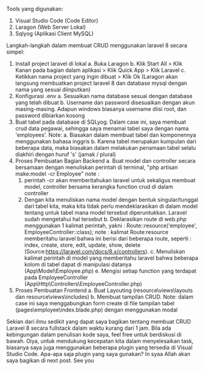 Tools yang digunakan:
1. Visual Studio Code (Code Editor)
2. Laragon (Web Server Lokal)
3. Sqlyog (Aplikasi Client MySQL)

Langkah-langkah dalam membuat CRUD menggunakan laravel 8 secara simpel:
1. Install project laravel di lokal
   a. Buka Laragon
   b. Klik Start All > Klik Kanan pada bagian dalam aplikasi > Klik Quick App > Klik Laravel 
   c. Ketikkan nama project yang ingin dibuat > Klik Ok (Laragon akan langsung membuatkan project laravel 8 dan database mysql dengan nama yang sesuai diinputkan)
2. Konfigurasi .env
   a. Sesuaikan nama database sesuai dengan database yang telah dibuat
   b. Username dan password disesuaikan dengan akun masing-masing. Adapun windows biasanya username diisi root, dan password dibiarkan kosong
3. Buat tabel pada database di SQLyog. Dalam case ini, saya membuat crud data pegawai, sehingga saya menamai tabel saya dengan nama 'employees'. 
   Note: 
   a. Biasakan dalam membuat tabel dan komponennya menggunakan bahasa inggris
   b. Karena tabel merupakan kumpulan dari beberapa data, maka biasakan dalam melakukan penamaan tabel selalu diakhiri dengan huruf 's' (jamak / plural)
4. Proses Pembuatan Bagian Backend
   a. Buat model dan controller secara bersamaan dengan menuliskan perintah di terminal, "php artisan make:model -cr Employee"
      note : 
      1. perintah -cr akan memberitahukan laravel untuk sekaligus membuat model, controller bersama kerangka function crud di dalam controller
      2. Dengan kita menuliskan nama model dengan bentuk singular/tunggal dari tabel kita, maka kita tidak perlu mendeklarasikan di dalam model tentang untuk tabel mana model tersebut diperuntukkan. Laravel sudah mengetahui hal tersebut
   b. Deklarasikan route di web.php menggunakan 1 kalimat perintah, yakni : Route::resource('employee', EmployeeController::class);
      note : kalimat Route:resource memberitahu laravel bahwa ini berisi dari beberapa route, seperti : index, create, store, edit, update, show, delete    (Source:https://laravel.com/docs/8.x/controllers).
   c. Menuliskan kalimat perintah di model yang memberitahu laravel bahwa beberapa kolom di tabel dapat di manipulasi datanya (App\Model\Employee.php)
   e. Mengisi setiap function yang terdapat pada EmployeeController (App\Http\Controllers\EmployeeController.php)
5. Proses Pembuatan Frontend
   a. Buat Layouting (resource\views\layouts dan resource\views\includes)
   b. Membuat tampilan CRUD.
      Note: dalam case ini saya menggabungkan form create di file tampilan tabel (pages\employee\index.blade.php) dengan menggunakan modal
      
Sekian dari ilmu sedikit yang dapat saya bagikan tentang membuat CRUD Laravel 8 secara fullstack dalam waktu kurang dari 1 jam. Bila ada kebingungan dalam penulisan kode saya, feel free untuk berdiskusi di bawah. Oiya, untuk mendukung kecepatan kita dalam menyelesaikan task, biasanya saya juga menggunakan beberapa plugin yang tersedia di Visual Studio Code. Apa-apa saja plugin yang saya gunakan? In syaa Allah akan saya bagikan di next post. See you  


   
